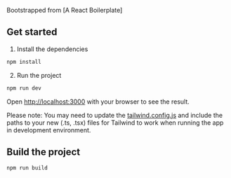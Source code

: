 Bootstrapped from [A React Boilerplate]

## Get started

1. Install the dependencies
```bash
npm install
```

2. Run the project
```bash
npm run dev
```
Open [http://localhost:3000](http://localhost:3000) with your browser to see the result.

Please note:
You may need to update the [tailwind.config.js](tailwind.config.js) and include the paths to your new (.ts, .tsx) files for Tailwind to work when running the app in development environment. 


## Build the project
```bash
npm run build
```


